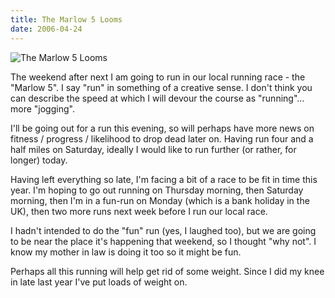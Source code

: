 ```yaml
---
title: The Marlow 5 Looms
date: 2006-04-24
---
```


![The Marlow 5 Looms](https://source.unsplash.com/LuQ2ex5HY3c/1600x900)

The weekend after next I am going to run in our local running race - the "Marlow 5". I say "run" in something of a creative sense. I don't think you can describe the speed at which I will devour the course as "running"... more "jogging".

I'll be going out for a run this evening, so will perhaps have more news on fitness / progress / likelihood to drop dead later on. Having run four and a half miles on Saturday, ideally I would like to run further (or rather, for longer) today.

Having left everything so late, I'm facing a bit of a race to be fit in time this year. I'm hoping to go out running on Thursday morning, then Saturday morning, then I'm in a fun-run on Monday (which is a bank holiday in the UK), then two more runs next week before I run our local race.

I hadn't intended to do the "fun" run (yes, I laughed too), but we are going to be near the place it's happening that weekend, so I thought "why not". I know my mother in law is doing it too so it might be fun.

Perhaps all this running will help get rid of some weight. Since I did my knee in late last year I've put loads of weight on.